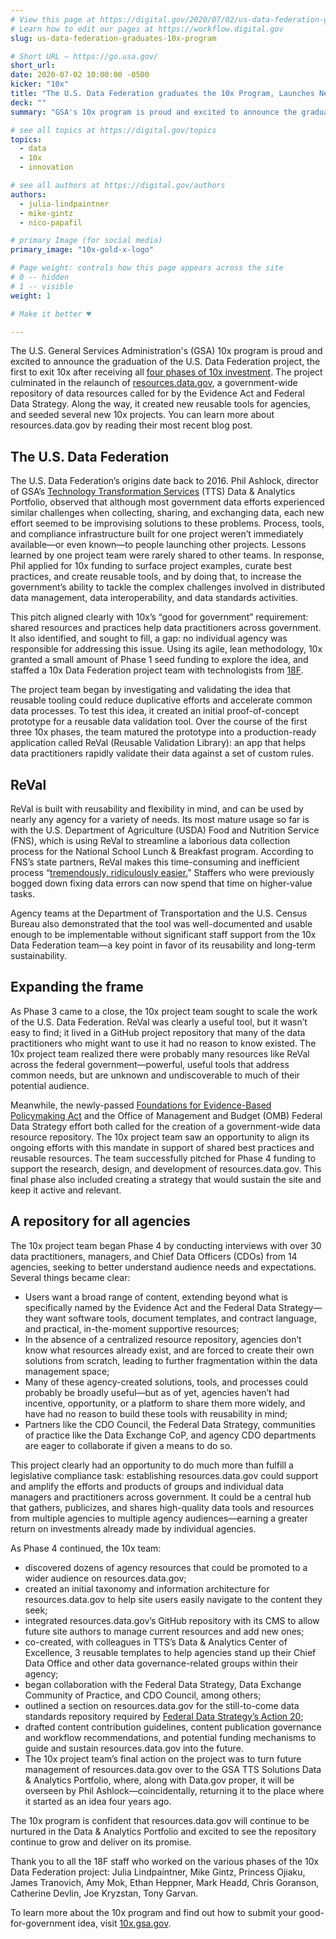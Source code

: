 ```yaml
---
# View this page at https://digital.gov/2020/07/02/us-data-federation-graduates-10x-program
# Learn how to edit our pages at https://workflow.digital.gov
slug: us-data-federation-graduates-10x-program

# Short URL — https://go.usa.gov/
short_url: 
date: 2020-07-02 10:00:00 -0500
kicker: "10x"
title: "The U.S. Data Federation graduates the 10x Program, Launches New Repository"
deck: ""
summary: "GSA's 10x program is proud and excited to announce the graduation of the U.S. Data Federation project, the first to exit 10x after receiving all four phases of 10x investment."

# see all topics at https://digital.gov/topics
topics: 
  - data
  - 10x
  - innovation

# see all authors at https://digital.gov/authors
authors: 
  - julia-lindpaintner
  - mike-gintz
  - nico-papafil

# primary Image (for social media)
primary_image: "10x-gold-x-logo"

# Page weight: controls how this page appears across the site
# 0 -- hidden
# 1 -- visible
weight: 1

# Make it better ♥

---
```


The U.S. General Services Administration's (GSA) 10x program is proud and excited to announce the graduation of the U.S. Data Federation project, the first to exit 10x after receiving all [four phases of 10x investment](https://10x.gsa.gov/the-10x-process/). The project culminated in the relaunch of [resources.data.gov](https://resources.data.gov), a government-wide repository of data resources called for by the Evidence Act and Federal Data Strategy. Along the way, it created new reusable tools for agencies, and seeded several new 10x projects. You can learn more about resources.data.gov by reading their most recent blog post. 

## The U.S. Data Federation 

The U.S. Data Federation’s origins date back to 2016. Phil Ashlock, director of GSA’s [Technology Transformation Services](https://www.gsa.gov/tts/) (TTS) Data & Analytics Portfolio, observed that although most government data efforts experienced similar challenges when collecting, sharing, and exchanging data, each new effort seemed to be improvising solutions to these problems. Process, tools, and compliance infrastructure built for one project weren’t immediately available—or even known—to people launching other projects. Lessons learned by one project team were rarely shared to other teams. In response, Phil applied for 10x funding to surface project examples, curate best practices, and create reusable tools, and by doing that, to increase the government’s ability to tackle the complex challenges involved in distributed data management, data interoperability, and data standards activities. 

This pitch aligned clearly with 10x’s “good for government” requirement: shared resources and practices help data practitioners across government. It also identified, and sought to fill, a gap: no individual agency was responsible for addressing this issue. Using its agile, lean methodology, 10x granted a small amount of Phase 1 seed funding to explore the idea, and staffed a 10x Data Federation project team with technologists from [18F](https://www.18f.gov). 

The project team began by investigating and validating the idea that reusable tooling could reduce duplicative efforts and accelerate common data processes. To test this idea, it created an initial proof-of-concept prototype for a reusable data validation tool. Over the course of the first three 10x phases, the team matured the prototype into a production-ready application called ReVal (Reusable Validation Library): an app that helps data practitioners rapidly validate their data against a set of custom rules. 

## ReVal 

ReVal is built with reusability and flexibility in mind, and can be used by nearly any agency for a variety of needs. Its most mature usage so far is with the U.S. Department of Agriculture (USDA) Food and Nutrition Service (FNS), which is using ReVal to streamline a laborious data collection process for the National School Lunch & Breakfast program. According to FNS’s state partners, ReVal makes this time-consuming and inefficient process “[tremendously, ridiculously easier.](https://18f.gsa.gov/2020/04/23/saving-time-and-improving-data-quality-for-the-national-school-lunch-breakfast-program/)” Staffers who were previously bogged down fixing data errors can now spend that time on higher-value tasks. 

Agency teams at the Department of Transportation and the U.S. Census Bureau also demonstrated that the tool was well-documented and usable enough to be implementable without significant staff support from the 10x Data Federation team—a key point in favor of its reusability and long-term sustainability. 

## Expanding the frame 

As Phase 3 came to a close, the 10x project team sought to scale the work of the U.S. Data Federation. ReVal was clearly a useful tool, but it wasn’t easy to find; it lived in a GitHub project repository that many of the data practitioners who might want to use it had no reason to know existed. The 10x project team realized there were probably many resources like ReVal across the federal government—powerful, useful tools that address common needs, but are unknown and undiscoverable to much of their potential audience. 

Meanwhile, the newly-passed [Foundations for Evidence-Based Policymaking Act](https://www.cio.gov/policies-and-priorities/evidence-based-policymaking/) and the Office of Management and Budget (OMB) Federal Data Strategy effort both called for the creation of a government-wide data resource repository. The 10x project team saw an opportunity to align its ongoing efforts with this mandate in support of shared best practices and reusable resources. The team successfully pitched for Phase 4 funding to support the research, design, and development of resources.data.gov. This final phase also included creating a strategy that would sustain the site and keep it active and relevant. 

## A repository for all agencies 

The 10x project team began Phase 4 by conducting interviews with over 30 data practitioners, managers, and Chief Data Officers (CDOs) from 14 agencies, seeking to better understand audience needs and expectations. Several things became clear: 

- Users want a broad range of content, extending beyond what is specifically named by the Evidence Act and the Federal Data Strategy—they want software tools, document templates, and contract language, and practical, in-the-moment supportive resources;
- In the absence of a centralized resource repository, agencies don’t know what resources already exist, and are forced to create their own solutions from scratch, leading to further fragmentation within the data management space;
- Many of these agency-created solutions, tools, and processes could probably be broadly useful—but as of yet, agencies haven’t had incentive, opportunity, or a platform to share them more widely, and have had no reason to build these tools with reusability in mind;
- Partners like the CDO Council, the Federal Data Strategy, communities of practice like the Data Exchange CoP, and agency CDO departments are eager to collaborate if given a means to do so. 

This project clearly had an opportunity to do much more than fulfill a legislative compliance task: establishing resources.data.gov could support and amplify the efforts and products of groups and individual data managers and practitioners across government. It could be a central hub that gathers, publicizes, and shares high-quality data tools and resources from multiple agencies to multiple agency audiences—earning a greater return on investments already made by individual agencies. 

As Phase 4 continued, the 10x team: 

- discovered dozens of agency resources that could be promoted to a wider audience on resources.data.gov;
- created an initial taxonomy and information architecture for resources.data.gov to help site users easily navigate to the content they seek;
- integrated resources.data.gov’s GitHub repository with its CMS to allow future site authors to manage current resources and add new ones;
- co-created, with colleagues in TTS’s Data & Analytics Center of Excellence, 3 reusable templates to help agencies stand up their Chief Data Office and other data governance-related groups within their agency;
- began collaboration with the Federal Data Strategy, Data Exchange Community of Practice, and CDO Council, among others;
- outlined a section on resources.data.gov for the still-to-come data standards repository required by [Federal Data Strategy’s Action 20](https://strategy.data.gov/action-plan/#action-20-develop-a-data-standards-repository);
- drafted content contribution guidelines, content publication governance and workflow recommendations, and potential funding mechanisms to guide and sustain resources.data.gov into the future.
- The 10x project team’s final action on the project was to turn future management of resources.data.gov over to the GSA TTS Solutions Data & Analytics Portfolio, where, along with Data.gov proper, it will be overseen by Phil Ashlock—coincidentally, returning it to the place where it started as an idea four years ago. 

The 10x program is confident that resources.data.gov will continue to be nurtured in the Data & Analytics Portfolio and excited to see the repository continue to grow and deliver on its promise. 

Thank you to all the 18F staff who worked on the various phases of the 10x Data Federation project: Julia Lindpaintner, Mike Gintz, Princess Ojiaku, James Tranovich, Amy Mok, Ethan Heppner, Mark Headd, Chris Goranson, Catherine Devlin, Joe Kryzstan, Tony Garvan. 

To learn more about the 10x program and find out how to submit your good-for-government idea, visit [10x.gsa.gov](https://10x.gsa.gov). 

